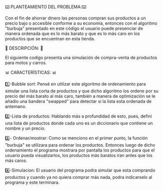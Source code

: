 ⌨️ PLANTEAMIENTO DEL PROBLEMA:⌨️

Con el fin de ahorrar dinero las personas compran sus productos a un precio bajo o accesible conforme a su economía, entonces con el algoritmo "burbuja" presentado en este código el usuario puede presenciar de manera ordenada que es lo más barato y que es lo más caro en los productos que se encuentran en esta tienda.

📝 DESCRIPCIÓN: 📝

El siguiente codigo presenta una simulación de compra-venta de productos para motos y carros.

📊 CARACTERÍSTICAS: 📊

1️⃣-Bubble sort: Pensé en utilizar este algoritmo de ordenamiento para 
simular una lista corta de productos y que dicho algoritmo los ordene por su precio del más barato al más caro, también a manera de optimización se le añadio una bandera "swapped" para detectar si la lista esta ordenada de antemano.

2️⃣-Lista de productos: Hablando más a profundidad de esto, pues, defini una lista de productos donde cada uno es un diccionario que contiene un nombre y un precio.

3️⃣- Ordenar/mostrar: Como se menciono en el primer punto, la función "burbuja" se utilizara para ordenar los productos. Entonces luego de dicho ordenamiento el programa mostrara por pantalla los productos para que el usuario pueda visualizarlos, los productos más baratos iran antes que los más caros.

4️⃣-Simulacion: El usuario del programa podra simular que esta comprando productos y cuando ya no quiera comprar más nada, podra indicarselo al programa y este terminara.
